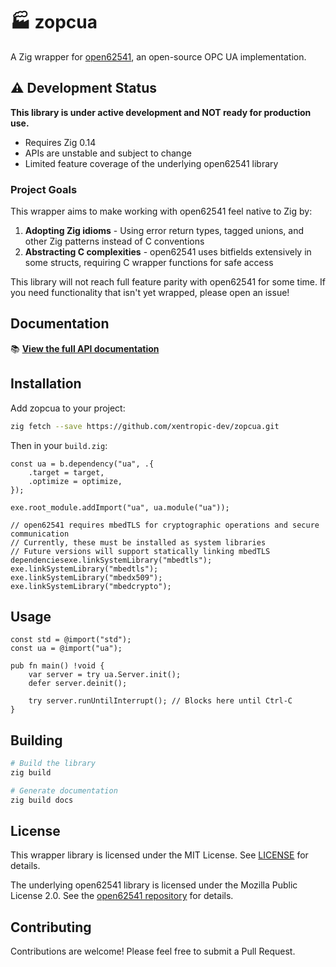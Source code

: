 # 🏭 zopcua

A Zig wrapper for [open62541](https://github.com/open62541/open62541), an open-source OPC UA implementation.

## ⚠️ Development Status

**This library is under active development and NOT ready for production use.**

- Requires Zig 0.14
- APIs are unstable and subject to change
- Limited feature coverage of the underlying open62541 library

### Project Goals

This wrapper aims to make working with open62541 feel native to Zig by:

1. **Adopting Zig idioms** - Using error return types, tagged unions, and other Zig patterns instead of C conventions
2. **Abstracting C complexities** - open62541 uses bitfields extensively in some structs, requiring C wrapper functions for safe access

This library will not reach full feature parity with open62541 for some time. If you need functionality that isn't yet wrapped, please open an issue!

## Documentation

📚 **[View the full API documentation](https://xentropic-dev.github.io/zopcua/)**

## Installation

Add zopcua to your project:

```bash
zig fetch --save https://github.com/xentropic-dev/zopcua.git
```

Then in your `build.zig`:

```zig
const ua = b.dependency("ua", .{
    .target = target,
    .optimize = optimize,
});

exe.root_module.addImport("ua", ua.module("ua"));

// open62541 requires mbedTLS for cryptographic operations and secure communication
// Currently, these must be installed as system libraries
// Future versions will support statically linking mbedTLS dependenciesexe.linkSystemLibrary("mbedtls");
exe.linkSystemLibrary("mbedtls");
exe.linkSystemLibrary("mbedx509");
exe.linkSystemLibrary("mbedcrypto");
```

## Usage

```zig
const std = @import("std");
const ua = @import("ua");

pub fn main() !void {
    var server = try ua.Server.init();
    defer server.deinit();

    try server.runUntilInterrupt(); // Blocks here until Ctrl-C
}
```

## Building

```bash
# Build the library
zig build

# Generate documentation
zig build docs
```

## License

This wrapper library is licensed under the MIT License. See [LICENSE](LICENSE) for details.

The underlying open62541 library is licensed under the Mozilla Public License 2.0. See the [open62541 repository](https://github.com/open62541/open62541) for details.

## Contributing

Contributions are welcome! Please feel free to submit a Pull Request.
